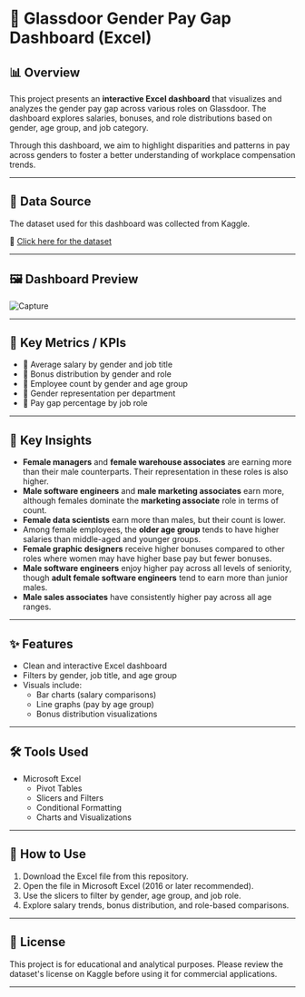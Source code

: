 # 💼 Glassdoor Gender Pay Gap Dashboard (Excel)

## 📊 Overview

This project presents an **interactive Excel dashboard** that visualizes and analyzes the gender pay gap across various roles on Glassdoor. The dashboard explores salaries, bonuses, and role distributions based on gender, age group, and job category.

Through this dashboard, we aim to highlight disparities and patterns in pay across genders to foster a better understanding of workplace compensation trends.

---

## 📁 Data Source

The dataset used for this dashboard was collected from Kaggle.

🔗 [Click here for the dataset]([https://www.kaggle.com/arbitrary-link-placeholder](https://www.kaggle.com/datasets/nilimajauhari/glassdoor-analyze-gender-pay-gap))

---

## 🖼️ Dashboard Preview

![Capture](https://github.com/user-attachments/assets/0db68732-8346-4512-b4c5-45dbce65a10b)

---

## 📌 Key Metrics / KPIs

- 🔸 Average salary by gender and job title
- 🔸 Bonus distribution by gender and role
- 🔸 Employee count by gender and age group
- 🔸 Gender representation per department
- 🔸 Pay gap percentage by job role

---

## 📌 Key Insights

- **Female managers** and **female warehouse associates** are earning more than their male counterparts. Their representation in these roles is also higher.
- **Male software engineers** and **male marketing associates** earn more, although females dominate the **marketing associate** role in terms of count.
- **Female data scientists** earn more than males, but their count is lower.
- Among female employees, the **older age group** tends to have higher salaries than middle-aged and younger groups.
- **Female graphic designers** receive higher bonuses compared to other roles where women may have higher base pay but fewer bonuses.
- **Male software engineers** enjoy higher pay across all levels of seniority, though **adult female software engineers** tend to earn more than junior males.
- **Male sales associates** have consistently higher pay across all age ranges.

---

## ✨ Features

- Clean and interactive Excel dashboard
- Filters by gender, job title, and age group
- Visuals include:
  - Bar charts (salary comparisons)
  - Line graphs (pay by age group)
  - Bonus distribution visualizations

---

## 🛠️ Tools Used

- Microsoft Excel
  - Pivot Tables
  - Slicers and Filters
  - Conditional Formatting
  - Charts and Visualizations

---

## 🚀 How to Use

1. Download the Excel file from this repository.
2. Open the file in Microsoft Excel (2016 or later recommended).
3. Use the slicers to filter by gender, age group, and job role.
4. Explore salary trends, bonus distribution, and role-based comparisons.

---

## 📄 License

This project is for educational and analytical purposes. Please review the dataset's license on Kaggle before using it for commercial applications.

---

